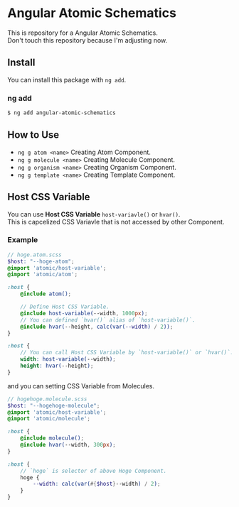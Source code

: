 # Angular Atomic Schematics

This is repository for a Angular Atomic Schematics.  
Don't touch this repository because I'm adjusting now.  


## Install
You can install this package with `ng add`.

### ng add

```bash
$ ng add angular-atomic-schematics
```

## How to Use
- `ng g atom <name>` Creating Atom Component. 
- `ng g molecule <name>` Creating Molecule Component.
- `ng g organism <name>` Creating Organism Component.
- `ng g template <name>` Creating Template Component.

## Host CSS Variable
You can use **Host CSS Variable** `host-variavle()` or `hvar()`.  
This is capcelized CSS Variavle that is not accessed by other Component.

### Example
```scss
// hoge.atom.scss
$host: "--hoge-atom";
@import 'atomic/host-variable';
@import 'atomic/atom';

:host {
	@include atom();

	// Define Host CSS Variable.
	@include host-variable(--width, 1000px);
	// You can defined `hvar()` alias of `host-variable()`.
	@include hvar(--height, calc(var(--width) / 2));
}

:host {
	// You can call Host CSS Variable by `host-variable()` or `hvar()`. 
	width: host-variable(--width);
	height: hvar(--height);
}

```

and you can setting CSS Variable from Molecules.

```scss
// hogehoge.molecule.scss
$host: "--hogehoge-molecule";
@import 'atomic/host-variable';
@import 'atomic/molecule';

:host {
	@include molecule();
	@include hvar(--width, 300px);
}

:host {
	// `hoge` is selector of above Hoge Component.
	hoge {
		--width: calc(var(#{$host}--width) / 2);
	}
}

```
